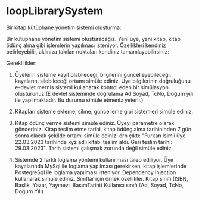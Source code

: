 # loopLibrarySystem

Bir kitap kütüphane yönetim sistemi oluşturma:

Bir kütüphane yönetim sistemi oluşturacağız. Yeni üye, yeni kitap, kitap ödünç alma gibi işlemlerin yapılması isteniyor. Özellikleri kendiniz belirleyebilir, aklınıza takılan noktaları kendiniz tamamlayabilirsiniz:

Gereklilikler:
1. Üyelerin sisteme kayıt olabileceği, bilgilerini güncelleyebileceği, kayıtlarını silebileceği ortamı simüle ediniz. Üye bilgilerinin doğruluğunu e-devlet mernis sistemi kullanarak kontrol eden bir simülasyon oluşturunuz.(E devlet sisteminde doğrulama Ad Soyad, TcNo, Doğum yılı ile yapılmaktadır. Bu durumu simüle etmeniz yeterli.)

2. Kitapları sisteme ekleme, silme, güncelleme gibi sistemleri simüle ediniz.

3. Kitap ödünç verme sistemi simüle ediniz. Üyeyi parametre olarak gönderiniz. Kitap teslim etme tarihi, kitap ödünç alma tarihininden 7 gün sonra olacak şekilde ortamı simüle ediniz. 
    örn çıktı: "Furkan isimli üye 22.03.2023 tarihinde xyz adlı kitabı teslim aldı. Geri teslim tarihi: 29.03.2023". Tarih sistemi çalışmak zorunda değil simüle ediniz.

4. Sistemde 2 farklı loglama yöntemi kullanılması talep ediliyor. Üye kayıtlarında MySql ile loglama yapılması gerekirken, kitap işlemlerinde PostegreSql ile loglama yapılması isteniyor. Dependency Injection kullanarak simüle ediniz.
Sınıflar için örnek özellikler.
Kitap sınıfı (ISBN, Başlık, Yazar, Yayınevi, BasımTarihi)
Kullanıcı sınıfı (Ad, Soyad, TcNo, Dogum Yılı)
